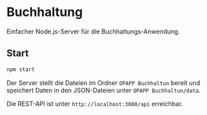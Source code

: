 # Buchhaltung

Einfacher Node.js-Server für die Buchhaltungs-Anwendung.

## Start

```bash
npm start
```

Der Server stellt die Dateien im Ordner `OPAPP Buchhaltun` bereit und speichert Daten in den JSON-Dateien unter `OPAPP Buchhaltun/data`.

Die REST-API ist unter `http://localhost:3000/api` erreichbar.
